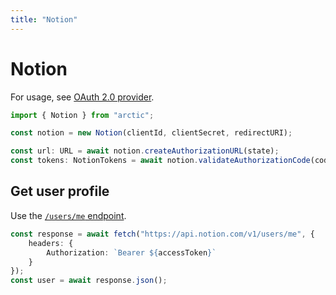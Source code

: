```yaml
---
title: "Notion"
---
```


# Notion

For usage, see [OAuth 2.0 provider](/guides/oauth2).

```ts
import { Notion } from "arctic";

const notion = new Notion(clientId, clientSecret, redirectURI);
```

```ts
const url: URL = await notion.createAuthorizationURL(state);
const tokens: NotionTokens = await notion.validateAuthorizationCode(code);
```

## Get user profile

Use the [`/users/me` endpoint](https://developers.notion.com/reference/get-self).

```ts
const response = await fetch("https://api.notion.com/v1/users/me", {
	headers: {
		Authorization: `Bearer ${accessToken}`
	}
});
const user = await response.json();
```
